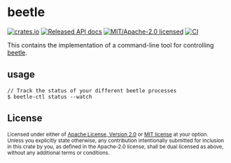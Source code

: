 # beetle

[![crates.io](https://img.shields.io/crates/v/beetle.svg?style=flat-square)](https://crates.io/crates/beetle)
[![Released API docs](https://img.shields.io/docsrs/beetle?style=flat-square)](https://docs.rs/beetle)
[![MIT/Apache-2.0 licensed](https://img.shields.io/crates/l/beetle?style=flat-square)](../LICENSE-MIT)
[![CI](https://img.shields.io/github/workflow/status/n0-computer/beetle/Continuous%20integration?style=flat-square)](https://github.com/n0-computer/beetle/actions?query=workflow%3A%22Continuous+integration%22)

This contains the implementation of a command-line tool for controlling
[beetle](https://github.com/n0-computer/beetle).

## usage

```
// Track the status of your different beetle processes
$ beetle-ctl status --watch
```

## License

<sup>
Licensed under either of <a href="LICENSE-APACHE">Apache License, Version
2.0</a> or <a href="LICENSE-MIT">MIT license</a> at your option.
</sup>

<br/>

<sub>
Unless you explicitly state otherwise, any contribution intentionally submitted
for inclusion in this crate by you, as defined in the Apache-2.0 license, shall
be dual licensed as above, without any additional terms or conditions.
</sub>
